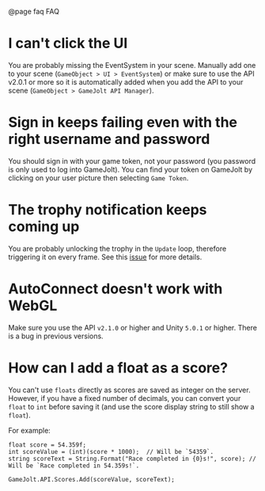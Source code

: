 @page faq FAQ

# I can't click the UI
You are probably missing the EventSystem in your scene. Manually add one to your scene (`GameObject > UI > EventSystem`) or make sure to use the API v2.0.1 or more so it is automatically added when you add the API to your scene (`GameObject > GameJolt API Manager`).

# Sign in keeps failing even with the right username and password
You should sign in with your game token, not your password (you password is only used to log into GameJolt). You can find your token on GameJolt by clicking on your user picture then selecting `Game Token`.

# The trophy notification keeps coming up
You are probably unlocking the trophy in the `Update` loop, therefore triggering it on every frame. See this [issue](https://github.com/loicteixeira/gj-unity-api/issues/68) for more details.

# AutoConnect doesn't work with WebGL
Make sure you use the API `v2.1.0` or higher and Unity `5.0.1` or higher. There is a bug in previous versions.

# How can I add a float as a score?
You can't use `floats` directly as scores are saved as integer on the server. However, if you have a fixed number of decimals, you can convert your `float` to `int` before saving it (and use the score display string to still show a `float`).

For example:
```
float score = 54.359f;
int scoreValue = (int)(score * 1000);  // Will be `54359`.
string scoreText = String.Format("Race completed in {0}s!", score); // Will be `Race completed in 54.359s!`.

GameJolt.API.Scores.Add(scoreValue, scoreText);
```